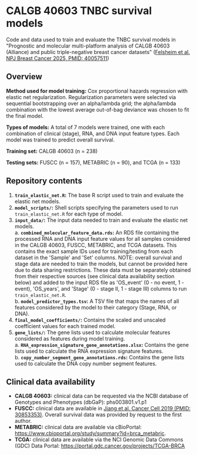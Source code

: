 # CALGB 40603 TNBC survival models
Code and data used to train and evaluate the TNBC survival models in "Prognostic and molecular multi-platform analysis of CALGB 40603 (Alliance) and public triple-negative breast cancer datasets" ([Felsheim et al. NPJ Breast Cancer 2025, PMID: 40057511](https://www.nature.com/articles/s41523-025-00740-z))

## Overview

**Method used for model training:** Cox proportional hazards regression with elastic net regularization. Regularization parameters were selected via sequential bootstrapping over an alpha/lambda grid; the alpha/lambda combination with the lowest average out-of-bag deviance was chosen to fit the final model.

**Types of models:** A total of 7 models were trained, one with each combination of clinical (stage), RNA, and DNA input feature types. Each model was trained to predict overall survival.

**Training set:** CALGB 40603 (n = 238)

**Testing sets:** FUSCC (n = 157), METABRIC (n = 90), and TCGA (n = 133)

## Repository contents

1. **`train_elastic_net.R`:** The base R script used to train and evaluate the elastic net models.     
2. **`model_scripts/`:** Shell scripts specifying the parameters used to run `train_elastic_net.R` for each type of model.
3. **`input_data/`:** The input data needed to train and evaluate the elastic net models.     
    a. **`combined_molecular_feature_data.rds`:** An RDS file containing the processed RNA and DNA input feature values for all samples considered in the CALGB 40603, FUSCC, METABRIC, and TCGA datasets. This contains the exact sample IDs used for training/testing from each dataset in the 'Sample' and 'Set' columns. NOTE: overall survival and stage data are needed to train the models, but cannot be provided here due to data sharing restrictions. These data must be separately obtained from their respective sources (see clinical data availability section below) and added to the input RDS file as 'OS_event' (0 - no event, 1 - event), 'OS_years', and 'Stage' (0 - stage II, 1 - stage III) columns to run `train_elastic_net.R`.   
    b. **`model_predictor_types.tsv`:** A TSV file that maps the names of all features considered by the model to their category (Stage, RNA, or DNA).     
4. **`final_model_coefficients/`:** Contains the scaled and unscaled coefficient values for each trained model.     
5. **`gene_lists/`:** The gene lists used to calculate molecular features considered as features during model training.     
   a. **`RNA_expression_signature_gene_annotations.xlsx`:** Contains the gene lists used to calculate the RNA expression signature features.     
   b. **`copy_number_segment_gene_annotations.rds`:** Contains the gene lists used to calculate the DNA copy number segment features.     

## Clinical data availability

- **CALGB 40603:** clinical data can be requested via the NCBI database of Genotypes and Phenotypes (dbGaP): phs003801.v1.p1
- **FUSCC:** clinical data are available in [Jiang et al. Cancer Cell 2019 (PMID: 30853353)](https://www.sciencedirect.com/science/article/pii/S1535610819300960). Overall survival data was provided by request to the first author.
- **METABRIC:** clinical data are available via cBioPortal: https://www.cbioportal.org/study/summary?id=brca_metabric.     
- **TCGA:** clinical data are available via the NCI Genomic Data Commons (GDC) Data Portal: https://portal.gdc.cancer.gov/projects/TCGA-BRCA
